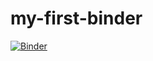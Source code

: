 # my-first-binder
[![Binder](https://mybinder.org/badge_logo.svg)](https://mybinder.org/v2/gh/rechols/my-first-binder/HEAD)
